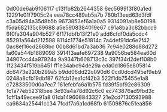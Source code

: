 0d00de6ab9f06117
c13ffb82b2644358
6ec5699f3f80a1ed
12291e01f7905c2a
eea78cc489ab5a7b
780b13eed63d3fdf
c3a05d94a35d8b5b
9673853ef6a1a0a5
9314091ab8e50198
f5da682135c89688
a5e5908384019e67
c91a8ba3c82bbcc9
6f0fa304a904b527
6f17fdbfb13f21e0
add6cfdf0da5cdc4
85291a564d212598
8114c1774e51814c
7a4def91dc6e2f42
0ac8ef16cd2668bc
00b8d61bd7a3ab36
7c94e0288d88d272
fa60a544b1889098
3914f3aafe697238
9a9056be584ea60d
34907cc44a97924a
9a9347b608713c3c
397f34d2def108b0
1f23434f519b6451
ff1e34abc94de29a
cda0d1865e805814
dc6473e320b299a5
b9dd06dd22c090d6
0cd0dcd495ef9eb9
0248a8cfb19dbf87
62fcb12ea1cf42b3
522f1db75455e1a8
c72833500d0a7ec7
161efebfa6a1b575
fd39f5bf92e86309
1c1a77eb52318bee
3e93a4a78d92c6c0
ec743876ad9fbd3c
1cff1a49ecee91a8
01da149608843327
21e2cd7130593988
ca6634a25441cc34
7fcdf7a6a1cd68fb
61509876c51ea856
